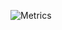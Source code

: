 <!-- ![Github Stats](https://github-readme-stats.vercel.app/api?username=LT-er&show_icons=true&theme=dark&count_private=true)
![Most Used Languages](https://github-readme-stats.vercel.app/api/top-langs/?username=LT-er&theme=dark&layout=compact) -->
![Metrics](https://metrics.lecoq.io/LT-er?template=classic&base=header%2C%20activity%2C%20community%2C%20repositories%2C%20metadata&base.indepth=false&base.hireable=false&base.skip=false&config.timezone=Asia%2FShanghai)
